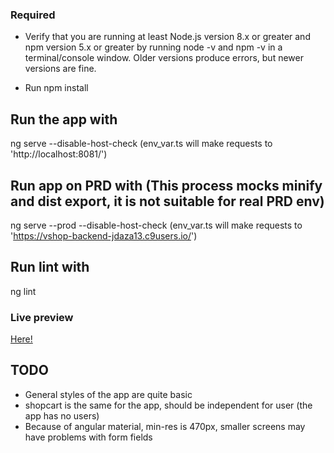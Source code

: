 ### Required

* Verify that you are running at least Node.js version 8.x or greater and npm version 5.x or greater by running node -v and npm -v in a terminal/console window. Older versions produce errors, but newer versions are fine.

* Run npm install

## Run the app with 

ng serve --disable-host-check (env_var.ts will make requests to 'http://localhost:8081/')


## Run app on PRD with (This process mocks minify and dist export, it is not suitable for real PRD env)

ng serve --prod --disable-host-check (env_var.ts will make requests to 'https://vshop-backend-jdaza13.c9users.io/')

## Run lint with

ng lint

### Live preview

[Here!](https://vshop-frontend-jdaza13.c9users.io/)

## TODO

* General styles of the app are quite basic
* shopcart is the same for the app, should be independent for user (the app has no users)
* Because of angular material, min-res is 470px, smaller screens may have problems with form fields